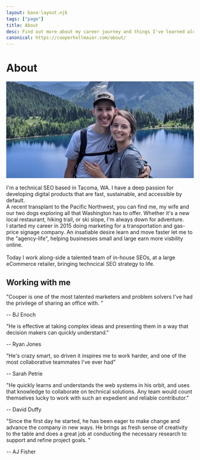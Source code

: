 ```yaml
---
layout: base-layout.njk
tags: ["page"]
title: About
desc: Find out more about my career journey and things I've learned along the way.
canonical: https://cooperhollmaier.com/about/
---
```


# About

<img class="hero" alt="Cooper and Janessa standing high above a clear blue lake and mountainous landscape" src="/assets/img/about.jpg"/>

I'm a technical SEO based in Tacoma, WA.
I have a deep passion for developing digital products that are fast, sustainable, and accessible by default.\
A recent transplant to the Pacific Northwest, you can find me, my wife and our two dogs exploring all that Washington has to offer.
Whether it's a new local restaurant, hiking trail, or ski slope, I'm always down for adventure.\
I started my career in 2015 doing marketing for a transportation and gas-price signage company. An insatiable desire learn and move faster let me to the "agency-life", helping businesses small and large earn more visbility online.\
\
Today I work along-side a talented team of in-house SEOs, at a large eCommerce retailer, bringing techncical SEO strategy to life.

## Working with me

"Cooper is one of the most talented marketers and problem solvers I've had the privilege of sharing an office with. "

-- BJ Enoch

"He is effective at taking complex ideas and presenting them in a way that decision makers can quickly understand."

-- Ryan Jones

"He's crazy smart, so driven it inspires me to work harder, and one of the most collaborative teammates I've ever had"

-- Sarah Petrie

"He quickly learns and understands the web systems in his orbit, and uses that knowledge to collaborate on technical solutions. Any team would count themselves lucky to work with such an expedient and reliable contributor."

-- David Duffy

"Since the first day he started, he has been eager to make change and advance the company in new ways. He brings as fresh sense of creativity to the table and does a great job at conducting the necessary research to support and refine project goals. "

-- AJ Fisher
